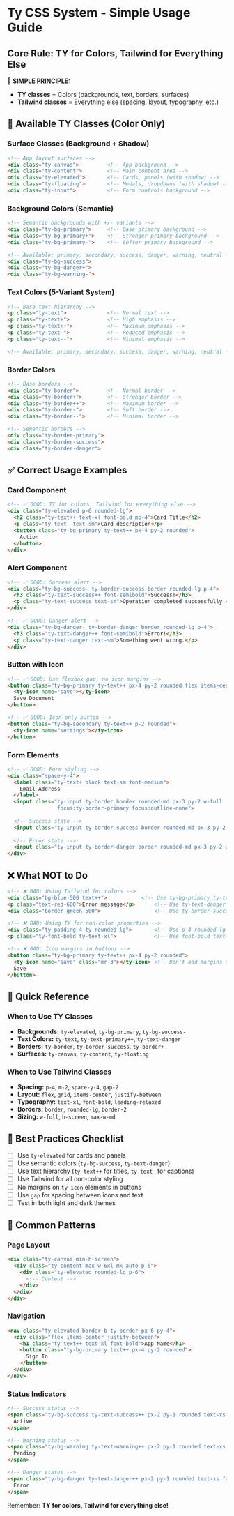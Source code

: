 # Ty CSS System - Simple Usage Guide

## Core Rule: TY for Colors, Tailwind for Everything Else

**🎯 SIMPLE PRINCIPLE:**
- **TY classes** = Colors (backgrounds, text, borders, surfaces)
- **Tailwind classes** = Everything else (spacing, layout, typography, etc.)

## 🎨 Available TY Classes (Color Only)

### Surface Classes (Background + Shadow)
```html
<!-- App layout surfaces -->
<div class="ty-canvas">         <!-- App background -->
<div class="ty-content">        <!-- Main content area -->
<div class="ty-elevated">       <!-- Cards, panels (with shadow) -->
<div class="ty-floating">       <!-- Modals, dropdowns (with shadow) -->
<div class="ty-input">          <!-- Form controls background -->
```

### Background Colors (Semantic)
```html
<!-- Semantic backgrounds with +/- variants -->
<div class="ty-bg-primary">     <!-- Base primary background -->
<div class="ty-bg-primary+">    <!-- Stronger primary background -->
<div class="ty-bg-primary-">    <!-- Softer primary background -->

<!-- Available: primary, secondary, success, danger, warning, neutral -->
<div class="ty-bg-success">
<div class="ty-bg-danger+">
<div class="ty-bg-warning-">
```

### Text Colors (5-Variant System)
```html
<!-- Base text hierarchy -->
<p class="ty-text">             <!-- Normal text -->
<p class="ty-text+">            <!-- High emphasis -->
<p class="ty-text++">           <!-- Maximum emphasis -->
<p class="ty-text-">            <!-- Reduced emphasis -->
<p class="ty-text--">           <!-- Minimal emphasis -->

<!-- Available: primary, secondary, success, danger, warning, neutral -->
```

### Border Colors
```html
<!-- Base borders -->
<div class="ty-border">         <!-- Normal border -->
<div class="ty-border+">        <!-- Stronger border -->
<div class="ty-border++">       <!-- Maximum border -->
<div class="ty-border-">        <!-- Soft border -->
<div class="ty-border--">       <!-- Minimal border -->

<!-- Semantic borders -->
<div class="ty-border-primary">
<div class="ty-border-success">
<div class="ty-border-danger">
```

## ✅ Correct Usage Examples

### Card Component
```html
<!-- ✅ GOOD: TY for colors, Tailwind for everything else -->
<div class="ty-elevated p-6 rounded-lg">
  <h2 class="ty-text++ text-xl font-bold mb-4">Card Title</h2>
  <p class="ty-text- text-sm">Card description</p>
  <button class="ty-bg-primary ty-text++ px-4 py-2 rounded">
    Action
  </button>
</div>
```

### Alert Component
```html
<!-- ✅ GOOD: Success alert -->
<div class="ty-bg-success- ty-border-success border rounded-lg p-4">
  <h3 class="ty-text-success++ font-semibold">Success!</h3>
  <p class="ty-text-success text-sm">Operation completed successfully.</p>
</div>

<!-- ✅ GOOD: Danger alert -->
<div class="ty-bg-danger- ty-border-danger border rounded-lg p-4">
  <h3 class="ty-text-danger++ font-semibold">Error!</h3>
  <p class="ty-text-danger text-sm">Something went wrong.</p>
</div>
```

### Button with Icon
```html
<!-- ✅ GOOD: Use flexbox gap, no icon margins -->
<button class="ty-bg-primary ty-text++ px-4 py-2 rounded flex items-center gap-1">
  <ty-icon name="save"></ty-icon>
  Save Document
</button>

<!-- ✅ GOOD: Icon-only button -->
<button class="ty-bg-secondary ty-text++ p-2 rounded">
  <ty-icon name="settings"></ty-icon>
</button>
```

### Form Elements
```html
<!-- ✅ GOOD: Form styling -->
<div class="space-y-4">
  <label class="ty-text+ block text-sm font-medium">
    Email Address
  </label>
  <input class="ty-input ty-border border rounded-md px-3 py-2 w-full 
                focus:ty-border-primary focus:outline-none">
  
  <!-- Success state -->
  <input class="ty-input ty-border-success border rounded-md px-3 py-2 w-full">
  
  <!-- Error state -->
  <input class="ty-input ty-border-danger border rounded-md px-3 py-2 w-full">
</div>
```

## ❌ What NOT to Do

```html
<!-- ❌ BAD: Using Tailwind for colors -->
<div class="bg-blue-500 text++">           <!-- Use ty-bg-primary ty-text++ -->
<p class="text-red-600">Error message</p>      <!-- Use ty-text-danger -->
<div class="border-green-500">                 <!-- Use ty-border-success -->

<!-- ❌ BAD: Using TY for non-color properties -->
<div class="ty-padding-4 ty-rounded-lg">       <!-- Use p-4 rounded-lg -->
<p class="ty-font-bold ty-text-xl">            <!-- Use font-bold text-xl -->

<!-- ❌ BAD: Icon margins in buttons -->
<button class="ty-bg-primary ty-text++ px-4 py-2 rounded">
  <ty-icon name="save" class="mr-3"></ty-icon> <!-- Don't add margins to icons -->
  Save
</button>
```

## 🎯 Quick Reference

### When to Use TY Classes
- **Backgrounds:** `ty-elevated`, `ty-bg-primary`, `ty-bg-success-`
- **Text Colors:** `ty-text`, `ty-text-primary++`, `ty-text-danger`
- **Borders:** `ty-border`, `ty-border-success`, `ty-border+`
- **Surfaces:** `ty-canvas`, `ty-content`, `ty-floating`

### When to Use Tailwind Classes
- **Spacing:** `p-4`, `m-2`, `space-y-4`, `gap-2`
- **Layout:** `flex`, `grid`, `items-center`, `justify-between`
- **Typography:** `text-xl`, `font-bold`, `leading-relaxed`
- **Borders:** `border`, `rounded-lg`, `border-2`
- **Sizing:** `w-full`, `h-screen`, `max-w-md`

## 🚀 Best Practices Checklist

- [ ] Use `ty-elevated` for cards and panels
- [ ] Use semantic colors (`ty-bg-success`, `ty-text-danger`)
- [ ] Use text hierarchy (`ty-text++` for titles, `ty-text-` for captions)
- [ ] Use Tailwind for all non-color styling
- [ ] No margins on `ty-icon` elements in buttons
- [ ] Use `gap` for spacing between icons and text
- [ ] Test in both light and dark themes

## 🎨 Common Patterns

### Page Layout
```html
<div class="ty-canvas min-h-screen">
  <div class="ty-content max-w-6xl mx-auto p-6">
    <div class="ty-elevated rounded-lg p-6">
      <!-- Content -->
    </div>
  </div>
</div>
```

### Navigation
```html
<nav class="ty-elevated border-b ty-border px-6 py-4">
  <div class="flex items-center justify-between">
    <h1 class="ty-text++ text-xl font-bold">App Name</h1>
    <button class="ty-bg-primary text++ px-4 py-2 rounded">
      Sign In
    </button>
  </div>
</nav>
```

### Status Indicators
```html
<!-- Success status -->
<span class="ty-bg-success ty-text-success++ px-2 py-1 rounded text-xs font-medium">
  Active
</span>

<!-- Warning status -->
<span class="ty-bg-warning ty-text-warning++ px-2 py-1 rounded text-xs font-medium">
  Pending
</span>

<!-- Danger status -->
<span class="ty-bg-danger ty-text-danger++ px-2 py-1 rounded text-xs font-medium">
  Error
</span>
```

Remember: **TY for colors, Tailwind for everything else!**
